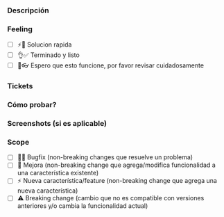 ### Descripción
[//]: <> (Aca debe ir la descripcion del PullRequest, que es? que hace?)


### Feeling
[//]: <> (Como te sientes con este PR? la solucion que entregas como te hace sentir?)
- [ ] ⚡🔧 Solucion rapida
- [ ] 👌✅ Terminado y listo
- [ ] 🤞👓 Espero que esto funcione, por favor revisar cuidadosamente

### Tickets
[//]: <> (El numero del ticket asociado a este PR)

### Cómo probar?
[//]: <> (Pasos necesarios para probar esta funcionalidad)

### Screenshots (si es aplicable)
[//]: <> (Capturas de pantalla que ayuden a entender que hiciste en este PR)

### Scope

- [ ] 🐞🐛 Bugfix (non-breaking changes que resuelve un problema)
- [ ] 💚 Mejora (non-breaking change que agrega/modifica funcionalidad a una característica existente)
- [ ] ⚡️ Nueva característica/feature (non-breaking change que agrega una nueva característica)
- [ ] ⚠️ Breaking change (cambio que no es compatible con versiones anteriores y/o cambia la funcionalidad actual)
